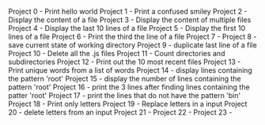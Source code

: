 Project 0 - Print hello world
Project 1 - Print a confused smiley
Project 2 - Display the content of a file
Project 3 - Display the content of multiple files
Project 4 - Display the last 10 lines of a file
Project 5 - Display the first 10 lines of a file 
Project 6 - Print the third the line of a file
Project 7 -
Project 8 - save current state of working directory
Project 9 - duplicate last line of a file
Project 10 - Delete all the .js files
Project 11 - Count directories and subdirectories
Project 12 - Print out the 10 most recent files
Project 13 - Print unique words from a list of words
Project 14 - display lines containing the pattern 'root'
Project 15 - display the number of lines containing the pattern 'root'
Project 16 - print the 3 lines after finding lines containing the patter 'root'
Project 17 - print the lines that do not have the pattern 'bin'
Project 18 - Print only letters
Project 19 - Replace letters in a input
Project 20 - delete letters from an input
Project 21 -
Project 22 -
Project 23 -

